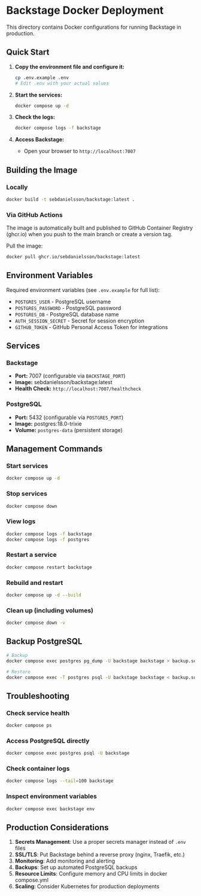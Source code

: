# Backstage Docker Deployment

This directory contains Docker configurations for running Backstage in production.

## Quick Start

1. **Copy the environment file and configure it:**

   ```bash
   cp .env.example .env
   # Edit .env with your actual values
   ```

2. **Start the services:**

   ```bash
   docker compose up -d
   ```

3. **Check the logs:**

   ```bash
   docker compose logs -f backstage
   ```

4. **Access Backstage:**
   - Open your browser to `http://localhost:7007`

## Building the Image

### Locally

```bash
docker build -t sebdanielsson/backstage:latest .
```

### Via GitHub Actions

The image is automatically built and published to GitHub Container Registry (ghcr.io) when you push to the main branch or create a version tag.

Pull the image:

```bash
docker pull ghcr.io/sebdanielsson/backstage:latest
```

## Environment Variables

Required environment variables (see `.env.example` for full list):

- `POSTGRES_USER` - PostgreSQL username
- `POSTGRES_PASSWORD` - PostgreSQL password
- `POSTGRES_DB` - PostgreSQL database name
- `AUTH_SESSION_SECRET` - Secret for session encryption
- `GITHUB_TOKEN` - GitHub Personal Access Token for integrations

## Services

### Backstage

- **Port:** 7007 (configurable via `BACKSTAGE_PORT`)
- **Image:** sebdanielsson/backstage:latest
- **Health Check:** `http://localhost:7007/healthcheck`

### PostgreSQL

- **Port:** 5432 (configurable via `POSTGRES_PORT`)
- **Image:** postgres:18.0-trixie
- **Volume:** `postgres-data` (persistent storage)

## Management Commands

### Start services

```bash
docker compose up -d
```

### Stop services

```bash
docker compose down
```

### View logs

```bash
docker compose logs -f backstage
docker compose logs -f postgres
```

### Restart a service

```bash
docker compose restart backstage
```

### Rebuild and restart

```bash
docker compose up -d --build
```

### Clean up (including volumes)

```bash
docker compose down -v
```

## Backup PostgreSQL

```bash
# Backup
docker compose exec postgres pg_dump -U backstage backstage > backup.sql

# Restore
docker compose exec -T postgres psql -U backstage backstage < backup.sql
```

## Troubleshooting

### Check service health

```bash
docker compose ps
```

### Access PostgreSQL directly

```bash
docker compose exec postgres psql -U backstage
```

### Check container logs

```bash
docker compose logs --tail=100 backstage
```

### Inspect environment variables

```bash
docker compose exec backstage env
```

## Production Considerations

1. **Secrets Management**: Use a proper secrets manager instead of `.env` files
2. **SSL/TLS**: Put Backstage behind a reverse proxy (nginx, Traefik, etc.)
3. **Monitoring**: Add monitoring and alerting
4. **Backups**: Set up automated PostgreSQL backups
5. **Resource Limits**: Configure memory and CPU limits in docker compose.yml
6. **Scaling**: Consider Kubernetes for production deployments
